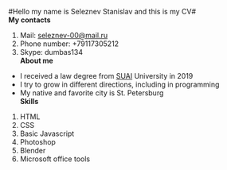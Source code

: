 #Hello my name is Seleznev Stanislav and this is my CV#  
**My contacts**
1. Mail: seleznev-00@mail.ru
1. Phone number: +79117305212
1. Skype: dumbas134  
**About me**
* I received a law degree from [SUAI](https://new.guap.ru) University in 2019
* I try to grow in different directions, including in programming
* My native and favorite city is St. Petersburg  
**Skills**
1. HTML
2. CSS
3. Basic Javascript
4. Photoshop
5. Blender
6. Microsoft office tools